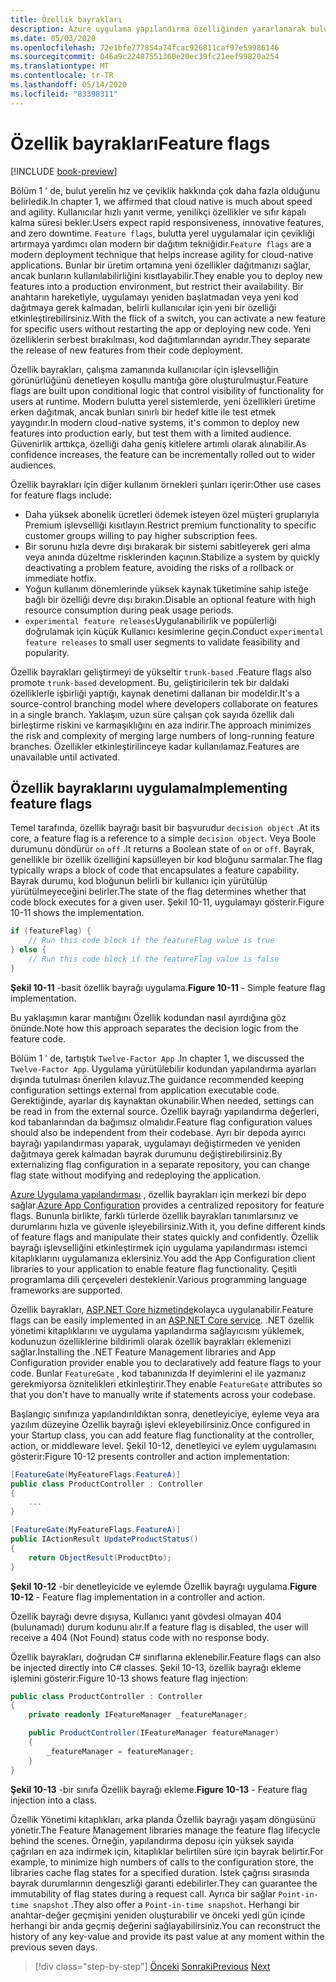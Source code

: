 ```yaml
---
title: Özellik bayrakları
description: Azure uygulama yapılandırma özelliğinden yararlanarak bulutta yerel uygulamalarda Özellik bayraklarını uygulama
ms.date: 05/03/2020
ms.openlocfilehash: 72e1bfe777854a74fcac926811caf97e59986146
ms.sourcegitcommit: 046a9c22487551360e20ec39fc21eef99820a254
ms.translationtype: MT
ms.contentlocale: tr-TR
ms.lasthandoff: 05/14/2020
ms.locfileid: "83398311"
---
```

# <a name="feature-flags"></a><span data-ttu-id="f2d39-103">Özellik bayrakları</span><span class="sxs-lookup"><span data-stu-id="f2d39-103">Feature flags</span></span>

[!INCLUDE [book-preview](../../../includes/book-preview.md)]

<span data-ttu-id="f2d39-104">Bölüm 1 ' de, bulut yerelin hız ve çeviklik hakkında çok daha fazla olduğunu belirledik.</span><span class="sxs-lookup"><span data-stu-id="f2d39-104">In chapter 1, we affirmed that cloud native is much about speed and agility.</span></span> <span data-ttu-id="f2d39-105">Kullanıcılar hızlı yanıt verme, yenilikçi özellikler ve sıfır kapalı kalma süresi bekler.</span><span class="sxs-lookup"><span data-stu-id="f2d39-105">Users expect rapid responsiveness, innovative features, and zero downtime.</span></span> <span data-ttu-id="f2d39-106">`Feature flags`, bulutta yerel uygulamalar için çevikliği artırmaya yardımcı olan modern bir dağıtım tekniğidir.</span><span class="sxs-lookup"><span data-stu-id="f2d39-106">`Feature flags` are a modern deployment technique that helps increase agility for cloud-native applications.</span></span> <span data-ttu-id="f2d39-107">Bunlar bir üretim ortamına yeni özellikler dağıtmanızı sağlar, ancak bunların kullanılabilirliğini kısıtlayabilir.</span><span class="sxs-lookup"><span data-stu-id="f2d39-107">They enable you to deploy new features into a production environment, but restrict their availability.</span></span> <span data-ttu-id="f2d39-108">Bir anahtarın hareketiyle, uygulamayı yeniden başlatmadan veya yeni kod dağıtmaya gerek kalmadan, belirli kullanıcılar için yeni bir özelliği etkinleştirebilirsiniz.</span><span class="sxs-lookup"><span data-stu-id="f2d39-108">With the flick of a switch, you can activate a new feature for specific users without restarting the app or deploying new code.</span></span> <span data-ttu-id="f2d39-109">Yeni özelliklerin serbest bırakılması, kod dağıtımlarından ayrıdır.</span><span class="sxs-lookup"><span data-stu-id="f2d39-109">They separate the release of new features from their code deployment.</span></span>

<span data-ttu-id="f2d39-110">Özellik bayrakları, çalışma zamanında kullanıcılar için işlevselliğin görünürlüğünü denetleyen koşullu mantığa göre oluşturulmuştur.</span><span class="sxs-lookup"><span data-stu-id="f2d39-110">Feature flags are built upon conditional logic that control visibility of functionality for users at runtime.</span></span> <span data-ttu-id="f2d39-111">Modern bulutta yerel sistemlerde, yeni özellikleri üretime erken dağıtmak, ancak bunları sınırlı bir hedef kitle ile test etmek yaygındır.</span><span class="sxs-lookup"><span data-stu-id="f2d39-111">In modern cloud-native systems, it's common to deploy new features into production early, but test them with a limited audience.</span></span> <span data-ttu-id="f2d39-112">Güvenirlik arttıkça, özelliği daha geniş kitlelere artımlı olarak alınabilir.</span><span class="sxs-lookup"><span data-stu-id="f2d39-112">As confidence increases, the feature can be incrementally rolled out to wider audiences.</span></span>

<span data-ttu-id="f2d39-113">Özellik bayrakları için diğer kullanım örnekleri şunları içerir:</span><span class="sxs-lookup"><span data-stu-id="f2d39-113">Other use cases for feature flags include:</span></span>

- <span data-ttu-id="f2d39-114">Daha yüksek abonelik ücretleri ödemek isteyen özel müşteri gruplarıyla Premium işlevselliği kısıtlayın.</span><span class="sxs-lookup"><span data-stu-id="f2d39-114">Restrict premium functionality to specific customer groups willing to pay higher subscription fees.</span></span>
- <span data-ttu-id="f2d39-115">Bir sorunu hızla devre dışı bırakarak bir sistemi sabitleyerek geri alma veya anında düzeltme risklerinden kaçının.</span><span class="sxs-lookup"><span data-stu-id="f2d39-115">Stabilize a system by quickly deactivating a problem feature, avoiding the risks of a rollback or immediate hotfix.</span></span>
- <span data-ttu-id="f2d39-116">Yoğun kullanım dönemlerinde yüksek kaynak tüketimine sahip isteğe bağlı bir özelliği devre dışı bırakın.</span><span class="sxs-lookup"><span data-stu-id="f2d39-116">Disable an optional feature with high resource consumption during peak usage periods.</span></span>
- <span data-ttu-id="f2d39-117">`experimental feature releases`Uygulanabilirlik ve popülerliği doğrulamak için küçük Kullanıcı kesimlerine geçin.</span><span class="sxs-lookup"><span data-stu-id="f2d39-117">Conduct `experimental feature releases` to small user segments to validate feasibility and popularity.</span></span>

<span data-ttu-id="f2d39-118">Özellik bayrakları geliştirmeyi de yükseltir `trunk-based` .</span><span class="sxs-lookup"><span data-stu-id="f2d39-118">Feature flags also promote `trunk-based` development.</span></span> <span data-ttu-id="f2d39-119">Bu, geliştiricilerin tek bir daldaki özelliklerle işbirliği yaptığı, kaynak denetimi dallanan bir modeldir.</span><span class="sxs-lookup"><span data-stu-id="f2d39-119">It's a source-control branching model where developers collaborate on features in a single branch.</span></span> <span data-ttu-id="f2d39-120">Yaklaşım, uzun süre çalışan çok sayıda özellik dalı birleştirme riskini ve karmaşıklığını en aza indirir.</span><span class="sxs-lookup"><span data-stu-id="f2d39-120">The approach minimizes the risk and complexity of merging large numbers of long-running feature branches.</span></span> <span data-ttu-id="f2d39-121">Özellikler etkinleştirilinceye kadar kullanılamaz.</span><span class="sxs-lookup"><span data-stu-id="f2d39-121">Features are unavailable until activated.</span></span>

## <a name="implementing-feature-flags"></a><span data-ttu-id="f2d39-122">Özellik bayraklarını uygulama</span><span class="sxs-lookup"><span data-stu-id="f2d39-122">Implementing feature flags</span></span>

<span data-ttu-id="f2d39-123">Temel tarafında, özellik bayrağı basit bir başvurudur `decision object` .</span><span class="sxs-lookup"><span data-stu-id="f2d39-123">At its core, a feature flag is a reference to a simple `decision object`.</span></span> <span data-ttu-id="f2d39-124">Veya Boole durumunu döndürür `on` `off` .</span><span class="sxs-lookup"><span data-stu-id="f2d39-124">It returns a Boolean state of `on` or `off`.</span></span> <span data-ttu-id="f2d39-125">Bayrak, genellikle bir özellik özelliğini kapsülleyen bir kod bloğunu sarmalar.</span><span class="sxs-lookup"><span data-stu-id="f2d39-125">The flag typically wraps a block of code that encapsulates a feature capability.</span></span> <span data-ttu-id="f2d39-126">Bayrak durumu, kod bloğunun belirli bir kullanıcı için yürütülüp yürütülmeyeceğini belirler.</span><span class="sxs-lookup"><span data-stu-id="f2d39-126">The state of the flag determines whether that code block executes for a given user.</span></span> <span data-ttu-id="f2d39-127">Şekil 10-11, uygulamayı gösterir.</span><span class="sxs-lookup"><span data-stu-id="f2d39-127">Figure 10-11 shows the implementation.</span></span>

```c#
if (featureFlag) {
    // Run this code block if the featureFlag value is true
} else {
    // Run this code block if the featureFlag value is false
}
```

<span data-ttu-id="f2d39-128">**Şekil 10-11** -basit özellik bayrağı uygulama.</span><span class="sxs-lookup"><span data-stu-id="f2d39-128">**Figure 10-11** - Simple feature flag implementation.</span></span>

<span data-ttu-id="f2d39-129">Bu yaklaşımın karar mantığını Özellik kodundan nasıl ayırdığına göz önünde.</span><span class="sxs-lookup"><span data-stu-id="f2d39-129">Note how this approach separates the decision logic from the feature code.</span></span>

<span data-ttu-id="f2d39-130">Bölüm 1 ' de, tartıştık `Twelve-Factor App` .</span><span class="sxs-lookup"><span data-stu-id="f2d39-130">In chapter 1, we discussed the `Twelve-Factor App`.</span></span> <span data-ttu-id="f2d39-131">Uygulama yürütülebilir kodundan yapılandırma ayarları dışında tutulması önerilen kılavuz.</span><span class="sxs-lookup"><span data-stu-id="f2d39-131">The guidance recommended keeping configuration settings external from application executable code.</span></span> <span data-ttu-id="f2d39-132">Gerektiğinde, ayarlar dış kaynaktan okunabilir.</span><span class="sxs-lookup"><span data-stu-id="f2d39-132">When needed, settings can be read in from the external source.</span></span> <span data-ttu-id="f2d39-133">Özellik bayrağı yapılandırma değerleri, kod tabanlarından da bağımsız olmalıdır.</span><span class="sxs-lookup"><span data-stu-id="f2d39-133">Feature flag configuration values should also be independent from their codebase.</span></span> <span data-ttu-id="f2d39-134">Ayrı bir depoda ayırıcı bayrağı yapılandırması yaparak, uygulamayı değiştirmeden ve yeniden dağıtmaya gerek kalmadan bayrak durumunu değiştirebilirsiniz.</span><span class="sxs-lookup"><span data-stu-id="f2d39-134">By externalizing flag configuration in a separate repository, you can change flag state without modifying and redeploying the application.</span></span>

<span data-ttu-id="f2d39-135">[Azure Uygulama yapılandırması](https://docs.microsoft.com/azure/azure-app-configuration/overview) , özellik bayrakları için merkezi bir depo sağlar.</span><span class="sxs-lookup"><span data-stu-id="f2d39-135">[Azure App Configuration](https://docs.microsoft.com/azure/azure-app-configuration/overview) provides a centralized repository for feature flags.</span></span> <span data-ttu-id="f2d39-136">Bununla birlikte, farklı türlerde özellik bayrakları tanımlarsınız ve durumlarını hızla ve güvenle işleyebilirsiniz.</span><span class="sxs-lookup"><span data-stu-id="f2d39-136">With it, you define different kinds of feature flags and manipulate their states quickly and confidently.</span></span> <span data-ttu-id="f2d39-137">Özellik bayrağı işlevselliğini etkinleştirmek için uygulama yapılandırması istemci kitaplıklarını uygulamanıza eklersiniz.</span><span class="sxs-lookup"><span data-stu-id="f2d39-137">You add the App Configuration client libraries to your application to enable feature flag functionality.</span></span> <span data-ttu-id="f2d39-138">Çeşitli programlama dili çerçeveleri desteklenir.</span><span class="sxs-lookup"><span data-stu-id="f2d39-138">Various programming language frameworks are supported.</span></span>

<span data-ttu-id="f2d39-139">Özellik bayrakları, [ASP.NET Core hizmetinde](https://docs.microsoft.com/azure/azure-app-configuration/use-feature-flags-dotnet-core)kolayca uygulanabilir.</span><span class="sxs-lookup"><span data-stu-id="f2d39-139">Feature flags can be easily implemented in an [ASP.NET Core service](https://docs.microsoft.com/azure/azure-app-configuration/use-feature-flags-dotnet-core).</span></span> <span data-ttu-id="f2d39-140">.NET özellik yönetimi kitaplıklarını ve uygulama yapılandırma sağlayıcısını yüklemek, kodunuzun özelliklerine bildirimli olarak özellik bayrakları eklemenizi sağlar.</span><span class="sxs-lookup"><span data-stu-id="f2d39-140">Installing the .NET Feature Management libraries and App Configuration provider enable you to declaratively add feature flags to your code.</span></span> <span data-ttu-id="f2d39-141">Bunlar `FeatureGate` , kod tabanınızda If deyimlerini el ile yazmanız gerekmiyorsa öznitelikleri etkinleştirir.</span><span class="sxs-lookup"><span data-stu-id="f2d39-141">They enable `FeatureGate` attributes so that you don't have to manually write if statements across your codebase.</span></span>

<span data-ttu-id="f2d39-142">Başlangıç sınıfınıza yapılandırıldıktan sonra, denetleyiciye, eyleme veya ara yazılım düzeyine Özellik bayrağı işlevi ekleyebilirsiniz.</span><span class="sxs-lookup"><span data-stu-id="f2d39-142">Once configured in your Startup class, you can add feature flag functionality at the controller, action, or middleware level.</span></span> <span data-ttu-id="f2d39-143">Şekil 10-12, denetleyici ve eylem uygulamasını gösterir:</span><span class="sxs-lookup"><span data-stu-id="f2d39-143">Figure 10-12 presents controller and action implementation:</span></span>

```c#
[FeatureGate(MyFeatureFlags.FeatureA)]
public class ProductController : Controller
{
    ...
}
```

```c#
[FeatureGate(MyFeatureFlags.FeatureA)]
public IActionResult UpdateProductStatus()
{
    return ObjectResult(ProductDto);
}
```

<span data-ttu-id="f2d39-144">**Şekil 10-12** -bir denetleyicide ve eylemde Özellik bayrağı uygulama.</span><span class="sxs-lookup"><span data-stu-id="f2d39-144">**Figure 10-12** - Feature flag implementation in a controller and action.</span></span>

<span data-ttu-id="f2d39-145">Özellik bayrağı devre dışıysa, Kullanıcı yanıt gövdesi olmayan 404 (bulunamadı) durum kodunu alır.</span><span class="sxs-lookup"><span data-stu-id="f2d39-145">If a feature flag is disabled, the user will receive a 404 (Not Found) status code with no response body.</span></span>

<span data-ttu-id="f2d39-146">Özellik bayrakları, doğrudan C# sınıflarına eklenebilir.</span><span class="sxs-lookup"><span data-stu-id="f2d39-146">Feature flags can also be injected directly into C# classes.</span></span> <span data-ttu-id="f2d39-147">Şekil 10-13, özellik bayrağı ekleme işlemini gösterir:</span><span class="sxs-lookup"><span data-stu-id="f2d39-147">Figure 10-13 shows feature flag injection:</span></span>

```c#
public class ProductController : Controller
{
    private readonly IFeatureManager _featureManager;

    public ProductController(IFeatureManager featureManager)
    {
        _featureManager = featureManager;
    }
}
```

<span data-ttu-id="f2d39-148">**Şekil 10-13** -bir sınıfa Özellik bayrağı ekleme.</span><span class="sxs-lookup"><span data-stu-id="f2d39-148">**Figure 10-13** - Feature flag injection into a class.</span></span>

<span data-ttu-id="f2d39-149">Özellik Yönetimi kitaplıkları, arka planda Özellik bayrağı yaşam döngüsünü yönetir.</span><span class="sxs-lookup"><span data-stu-id="f2d39-149">The Feature Management libraries manage the feature flag lifecycle behind the scenes.</span></span> <span data-ttu-id="f2d39-150">Örneğin, yapılandırma deposu için yüksek sayıda çağrıları en aza indirmek için, kitaplıklar belirtilen süre için bayrak belirtir.</span><span class="sxs-lookup"><span data-stu-id="f2d39-150">For example, to minimize high numbers of calls to the configuration store, the libraries cache flag states for a specified duration.</span></span> <span data-ttu-id="f2d39-151">İstek çağrısı sırasında bayrak durumlarının dengeszliği garanti edebilirler.</span><span class="sxs-lookup"><span data-stu-id="f2d39-151">They can guarantee the immutability of flag states during a request call.</span></span> <span data-ttu-id="f2d39-152">Ayrıca bir sağlar `Point-in-time snapshot` .</span><span class="sxs-lookup"><span data-stu-id="f2d39-152">They also offer a `Point-in-time snapshot`.</span></span> <span data-ttu-id="f2d39-153">Herhangi bir anahtar-değer geçmişini yeniden oluşturabilir ve önceki yedi gün içinde herhangi bir anda geçmiş değerini sağlayabilirsiniz.</span><span class="sxs-lookup"><span data-stu-id="f2d39-153">You can reconstruct the history of any key-value and provide its past value at any moment within the previous seven days.</span></span>

>[!div class="step-by-step"]
><span data-ttu-id="f2d39-154">[Önceki](devops.md) 
> [Sonraki](infrastructure-as-code.md)</span><span class="sxs-lookup"><span data-stu-id="f2d39-154">[Previous](devops.md)
[Next](infrastructure-as-code.md)</span></span>
